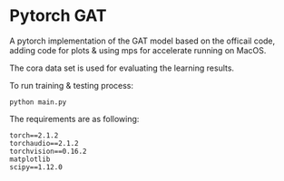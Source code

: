 # Pytorch GAT

A pytorch implementation of the GAT model based on the officail code, adding code for plots & using mps for accelerate running on MacOS.

The cora data set is used for evaluating the learning results.

To run training & testing process:
```
python main.py
```
The requirements are as following:
```
torch==2.1.2
torchaudio==2.1.2
torchvision==0.16.2
matplotlib
scipy==1.12.0
```